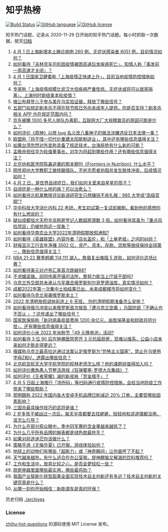 # 知乎热榜
[![Build Status](https://github.com/ToWeLong/zhihu-hot-questions/workflows/CI/badge.svg)](https://github.com/ToWeLong/zhihu-hot-questions/actions)
[![GitHub language](https://img.shields.io/badge/language-golang-orange.svg)](https://golang.org/)
[![GitHub license](https://img.shields.io/github/license/ToWeLong/zhihu-hot-questions)](https://github.com/ToWeLong/zhihu-hot-questions/blob/main/LICENSE)

知乎热门话题，记录从 2020-11-29 日开始的知乎热门话题。每小时抓取一次数据，按天[归档](./archives)

<!-- BEGIN -->

1. [4 月 1 日上海新增本土确诊病例 260 例、无症状感染者 6051 例，目前情况如何？](https://www.zhihu.com/question/525540509)
1. [如何看待「吉林货车司机因疫情被困高速后发疾病死亡」，知情人称「事发前一周高速才关闭」？](https://www.zhihu.com/question/525460645)
1. [4 月 1 日国家卫健委称「上海疫情正快速上升」，目前当地疫情防控措施如何？](https://www.zhihu.com/question/525452191)
1. [专家称「上海疫情规模比武汉大但疾病严重性低，无症状或将可以居家隔离」，上海何时能结束本轮疫情？](https://www.zhihu.com/question/525563347)
1. [俄公布拜登儿子参与美在乌实验证据，释放了哪些信号？](https://www.zhihu.com/question/525372919)
1. [五部门拟规定剧本杀不得在除节假日外向未成年人提供，你是否支持？剧本杀相关 APP 也在规定范围内吗？](https://www.zhihu.com/question/525471063)
1. [京东被曝 1000 多号人排队办离职，互联网大厂大规模裁员的原因可能是什么？](https://www.zhihu.com/question/525445250)
1. [如何评价《原神》以修 bug 名义改八重神子的做法涉嫌违反日本法律一事？](https://www.zhihu.com/question/525366357)
1. [欧盟称「将不惜一切代价重建太阳能制造业」，其中还有哪些信息值得关注？](https://www.zhihu.com/question/525269748)
1. [如果台湾忽然对外宣称具备了核武技术，台海局势有什么新的可能？](https://www.zhihu.com/question/42455396)
1. [孟晚舟担任华为轮值董事长，对华为将起到哪些作用？还有哪些信息值得关注？](https://www.zhihu.com/question/525502801)
1. [北京协和医学院陈鑫逆袭的那本期刊《Frontiers in Nutrition》什么水平？](https://www.zhihu.com/question/525390095)
1. [网传郑州大学教职工做核酸插队，不听志愿者劝阻并发生肢体冲突，后续情况如何？](https://www.zhihu.com/question/525369426)
1. [4 月 2 日，是世界自闭症日，我们如何关爱来自星星的孩子？](https://www.zhihu.com/question/525241089)
1. [自闭症是一种什么样的病？可以治愈么？](https://www.zhihu.com/question/496772360)
1. [如何看待北航某教授评论新进研究生只想赚钱不肯扎根：985 大学成“高级蓝翔”?](https://www.zhihu.com/question/525414992)
1. [华中科技大学消化内科 22 考研，考生初试第一复试却被刷，看到他的感想你有什么想说的？](https://www.zhihu.com/question/525267762)
1. [疑似成都恒大天府半岛购房登记人数超房源数 3 倍，如何看待其虽为「重点风险项目」仍被抢购这一现象？](https://www.zhihu.com/question/525498898)
1. [如何看待华南农业大学2022年清明假期放假通知?](https://www.zhihu.com/question/525311402)
1. [如何看待《英雄联盟》内容作者「店长盖伦」和「上单老祖」之间的纠纷？](https://www.zhihu.com/question/524830641)
1. [财报显示工行去年净赚 3502 亿，资产、资本、存款、贷款等继续保持全球第一，哪些信息值得关注？](https://www.zhihu.com/question/525191511)
1. [NBA 21-22 赛季鹈鹕 114:111 湖人，詹眉复出难阻 5 连败，如何评价这场比赛？](https://www.zhihu.com/question/525557045)
1. [如何看待美元对卢布汇率首次跌破88?](https://www.zhihu.com/question/524955551)
1. [不求婚梁璐，祁同伟离开镇司法所，靠努力能当上厅级干部吗?](https://www.zhihu.com/question/420605815)
1. [乌克兰外交部并未承认乌军袭击俄罗斯别尔哥罗德油库，真实情况如何？](https://www.zhihu.com/question/525548008)
1. [成都2022年第一次集中土拍结果已出，未来成都楼市将如何变化？](https://www.zhihu.com/question/525211099)
1. [如何看待乌克兰突袭俄罗斯本土？](https://www.zhihu.com/question/525453509)
1. [2022 年清明放假调休前连上 6 天班， 你的清明假期准备怎么安排？](https://www.zhihu.com/question/524585072)
1. [如何看待俄乌冲突以来俄罗斯首次报告「遭乌克兰空袭 」乌国防部「不确认也不否认 」？这传递出了哪些信号？](https://www.zhihu.com/question/525558412)
1. [国家医保局称「新冠病毒疫苗费用 1200 余亿元，由医保基金和财政共同分担」，还有哪些信息值得关注？](https://www.zhihu.com/question/525544996)
1. [如何评价小米 2022 年米粉节「49 元换电池」活动?](https://www.zhihu.com/question/525347291)
1. [如何看待 3 位 90 后在肿瘤医院旁开 3 元抗癌厨房，现难以维系，公益小店未来如何才能走得更远？](https://www.zhihu.com/question/525417877)
1. [俄媒称乌克兰最高拉达通过法案认定俄罗斯为“恐怖主义国家”，禁止在乌使用字母Z和V，透露出哪些信息？](https://www.zhihu.com/question/525574796)
1. [北京航空航天大学宇航学院的程林老师怎么样？他的课题组值得加入吗？](https://www.zhihu.com/question/522817174)
1. [如何评价鹰角愚人节整活游戏《狂弹要塞-罗德大兵集结》？](https://www.zhihu.com/question/525438479)
1. [如何评价《王者荣耀》澜的新皮肤「赏金猎手」？](https://www.zhihu.com/question/525465800)
1. [4 月 5 日起上海推行「场所码」等扫码通行疫情防控措施，会给当地防疫工作带来了哪些帮助？](https://www.zhihu.com/question/525426898)
1. [郭明錤称 2022 年国内各大安卓手机品牌已削减近 20% 订单，主要受哪些因素影响？](https://www.zhihu.com/question/525355842)
1. [三国杀最具操作技巧的武将是谁？](https://www.zhihu.com/question/268940260)
1. [2 岁多孩子被凶过一次后，每天半夜都要去找姥姥，轻轻哄和讲道理都没用，该怎么引导？](https://www.zhihu.com/question/524677442)
1. [为什么在部分观众眼中，季中冠军赛的含金量越来越低了？](https://www.zhihu.com/question/524616731)
1. [为什么几乎所有品牌的腕表都是绿色款最抢手？](https://www.zhihu.com/question/500761949)
1. [如果对前途迷茫你该做什么？](https://www.zhihu.com/question/524999918)
1. [策略手游《无悔华夏》已开服，游戏体验如何？](https://www.zhihu.com/question/523681422)
1. [地球上的动物们有哪些「超能力」或「神奇瞬间」让你直呼了不起？](https://www.zhihu.com/question/525566884)
1. [天气越来越热，有什么适合在办公室喝，提神醒脑又解渴的饮料推荐吗？](https://www.zhihu.com/question/525500238)
1. [工作和生活中，放弃比较之心，是否会更轻松一些？](https://www.zhihu.com/question/525097336)
1. [厨房电器里面哪些最实用，哪些最鸡肋？](https://www.zhihu.com/question/54686699)
1. [我国产业智能化转型距离全面实现技术自主创新还有多远？技术自主创新的关键究竟是什么？](https://www.zhihu.com/question/525277869)
1. [从哪一刻你开始相信：新能源车是真的环保？](https://www.zhihu.com/question/525400763)

<!-- END -->

历史归档 [./archives](./archives)


### License
[zhihu-hot-questions](https://github.com/towelong/zhihu-hot-questions) 的源码使用 MIT License 发布。